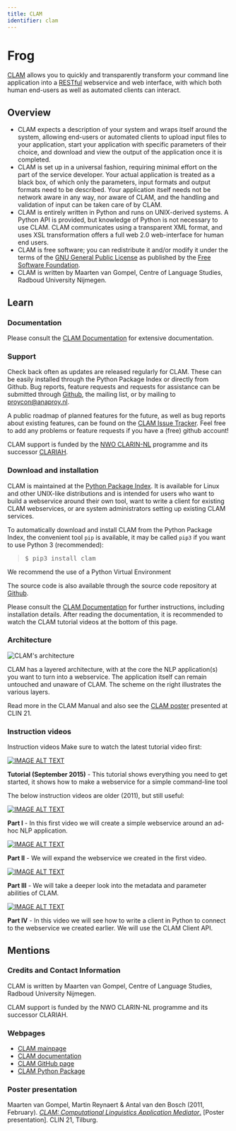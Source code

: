 ```yaml
---
title: CLAM
identifier: clam
---
```


# Frog

[CLAM](https://proycon.github.io/clam/) allows you to quickly and transparently transform your command line application into a [RESTful](https://en.wikipedia.org/wiki/REST) webservice and web interface, with which both human end-users as well as automated clients can interact.

## Overview

* CLAM expects a description of your system and wraps itself around the system, allowing end-users or automated clients to upload input files to your application, start your application with specific parameters of their choice, and download and view the output of the application once it is completed.
* CLAM is set up in a universal fashion, requiring minimal effort on the part of the service developer. Your actual application is treated as a black box, of which only the parameters, input formats and output formats need to be described. Your application itself needs not be network aware in any way, nor aware of CLAM, and the handling and validation of input can be taken care of by CLAM.
* CLAM is entirely written in Python and runs on UNIX-derived systems. A Python API is provided, but knowledge of Python is not necessary to use CLAM. CLAM communicates using a transparent XML format, and uses XSL transformation offers a full web 2.0 web-interface for human end users.
* CLAM is free software; you can redistribute it and/or modify it under the terms of the [GNU General Public License](https://www.gnu.org/licenses/gpl-3.0.html) as published by the [Free Software Foundation](https://www.fsf.org/).
* CLAM is written by Maarten van Gompel, Centre of Language Studies, Radboud University Nijmegen.




## Learn

### Documentation

Please consult the [CLAM Documentation](https://clam.readthedocs.io/en/stable/) for extensive documentation.

### Support

Check back often as updates are released regularly for CLAM. These can be easily installed through the Python Package Index or directly from Github. Bug reports, feature requests and requests for assistance can be submitted through [Github](https://github.com/proycon/clam/issues?q=is%3Aopen), the mailing list, or by mailing to [proycon@anaproy.nl](mailto:proycon@anaproy.nl).

A public roadmap of planned features for the future, as well as bug reports about existing features, can be found on the [CLAM Issue Tracker](https://github.com/proycon/clam/issues?q=is%3Aopen). Feel free to add any problems or feature requests if you have a (free) github account!

CLAM support is funded by the [NWO CLARIN-NL](https://www.clarin.nl/) programme and its successor [CLARIAH](https://www.clariah.nl/).

### Download and installation

CLAM is maintained at the [Python Package Index](https://pypi.org/project/CLAM/). It is available for Linux and other UNIX-like distributions and is intended for users who want to build a webservice around their own tool, want to write a client for existing CLAM webservices, or are system administrators setting up existing CLAM services.

To automatically download and install CLAM from the Python Package Index, the convenient tool ``pip`` is available, it may be called ``pip3`` if you want to use Python 3 (recommended):

> <tt> $ pip3 install clam </tt>

We recommend the use of a Python Virtual Environment

The source code is also available through the source code repository at [Github](https://github.com/proycon/clam).

Please consult the [CLAM Documentation](https://clam.readthedocs.io/en/stable/) for further instructions, including installation details. After reading the documentation, it is recommended to watch the CLAM tutorial videos at the bottom of this page.

### Architecture

![CLAM's architecture](./../media/clam_architecture.png)

CLAM has a layered architecture, with at the core the NLP application(s) you want to turn into a webservice. The application itself can remain untouched and unaware of CLAM. The scheme on the right illustrates the various layers.

Read more in the CLAM Manual and also see the [CLAM poster](https://proycon.github.io/clam/clam_poster.png) presented at CLIN 21.

### Instruction videos

Instruction videos
Make sure to watch the latest tutorial video first:

[![IMAGE ALT TEXT](http://img.youtube.com/vi/GyRvaO6omEo/0.jpg)](http://www.youtube.com/watch?v=GyRvaO6omEo "CLAM tutorial")

**Tutorial (September 2015)** - This tutorial shows everything you need to get started, it shows how to make a webservice for a simple command-line tool

The below instruction videos are older (2011), but still useful:

[![IMAGE ALT TEXT](http://img.youtube.com/vi/T9B3wKLLXYo/0.jpg)](http://www.youtube.com/watch?v=T9B3wKLLXYo "CLAM tutorial")

**Part I** - In this first video we will create a simple webservice around an ad-hoc NLP application.

[![IMAGE ALT TEXT](http://img.youtube.com/vi/jLQN_X8sinA/0.jpg)](http://www.youtube.com/watch?v=jLQN_X8sinA "CLAM tutorial")

**Part II** - We will expand the webservice we created in the first video.

[![IMAGE ALT TEXT](http://img.youtube.com/vi/ydbAUJPowrQ/0.jpg)](http://www.youtube.com/watch?v=ydbAUJPowrQ "CLAM tutorial")

**Part III** - We will take a deeper look into the metadata and parameter abilities of CLAM.

[![IMAGE ALT TEXT](http://img.youtube.com/vi/guvtndqjVds/0.jpg)](http://www.youtube.com/watch?v=guvtndqjVds "CLAM tutorial")

**Part IV** - In this video we will see how to write a client in Python to connect to the webservice we created earlier. We will use the CLAM Client API.

## Mentions

### Credits and Contact Information

CLAM is written by Maarten van Gompel, Centre of Language Studies, Radboud University Nijmegen.

CLAM support is funded by the NWO CLARIN-NL programme and its successor CLARIAH.

### Webpages

* [CLAM mainpage](https://github.com/proycon/clam/)
* [CLAM documentation](https://clam.readthedocs.io/en/stable/)
* [CLAM GitHub page](https://github.com/proycon/clam/)
* [CLAM Python Package](https://pypi.org/project/CLAM/)

### Poster presentation

Maarten van Gompel, Martin Reynaert & Antal van den Bosch (2011, February). [*CLAM: Computational Linguistics Application Mediator*.](https://proycon.github.io/clam/clam_poster.png) [Poster presentation]. CLIN 21, Tilburg.
